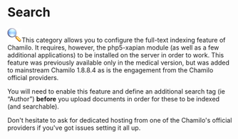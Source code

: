 # Search

![](../../../.gitbook/assets/graficos16%20%285%29.png)This category allows you to configure the full-text indexing feature of Chamilo. It requires, however, the php5-xapian module \(as well as a few additional applications\) to be installed on the server in order to work. This feature was previously available only in the medical version, but was added to mainstream Chamilo 1.8.8.4 as is the engagement from the Chamilo official providers.

You will need to enable this feature and define an additional search tag \(ie “Author”\) **before** you upload documents in order for these to be indexed \(and searchable\).

Don't hesitate to ask for dedicated hosting from one of the Chamilo's official providers if you've got issues setting it all up.

